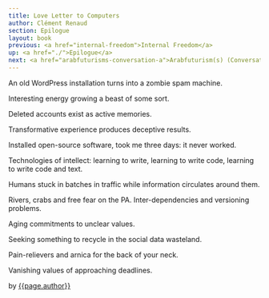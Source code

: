 ```yaml
---
title: Love Letter to Computers
author: Clément Renaud
section: Epilogue
layout: book
previous: <a href="internal-freedom">Internal Freedom</a>
up: <a href="./">Epilogue</a>
next: <a href="arabfuturisms-conversation-a">Arabfuturism(s) (Conversation A)</a>
---
```


An old WordPress installation turns into a zombie spam machine.

Interesting energy growing a beast of some sort.

Deleted accounts exist as active memories.

Transformative experience produces deceptive results.

Installed open-source software, took me three days: it never worked.

Technologies of intellect: learning to write, learning to write code,
learning to write code and text.

Humans stuck in batches in traffic while information circulates around
them.

Rivers, crabs and free fear on the PA. Inter-dependencies and
versioning problems.

Aging commitments to unclear values.

Seeking something to recycle in the social data wasteland.

Pain-relievers and arnica for the back of your neck.

Vanishing values of approaching deadlines.

<p class="author bio">by <a href="../authors/clement-renaud">{{page.author}}</a></p>
